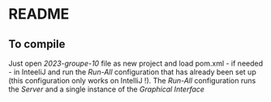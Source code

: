 # README

## To compile
Just open *2023-groupe-10* file as new project and load pom.xml - if needed - in InteeliJ and run the *Run-All* configuration that has already been set up (this configuration only works on IntelliJ !). The *Run-All* configuration runs the *Server* and a single instance of the *Graphical Interface*

